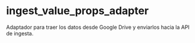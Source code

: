 # ingest_value_props_adapter
Adaptador para traer los datos desde Google Drive y enviarlos hacia la API de ingesta.
